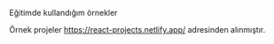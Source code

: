 Eğitimde kullandığım örnekler 

Örnek projeler https://react-projects.netlify.app/ adresinden alınmıştır. 